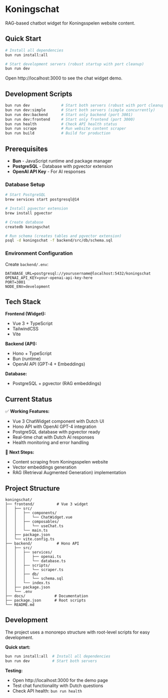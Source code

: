 # Koningschat

RAG-based chatbot widget for Koningsspelen website content.

## Quick Start

```bash
# Install all dependencies
bun run install:all

# Start development servers (robust startup with port cleanup)
bun run dev
```

Open http://localhost:3000 to see the chat widget demo.

## Development Scripts

```bash
bun run dev              # Start both servers (robust with port cleanup)
bun run dev:simple       # Start both servers (simple concurrently)
bun run dev:backend      # Start only backend (port 3001)
bun run dev:frontend     # Start only frontend (port 3000)
bun run health           # Check API health status
bun run scrape           # Run website content scraper
bun run build            # Build for production
```

## Prerequisites

- **Bun** - JavaScript runtime and package manager
- **PostgreSQL** - Database with pgvector extension
- **OpenAI API Key** - For AI responses

### Database Setup

```bash
# Start PostgreSQL
brew services start postgresql@14

# Install pgvector extension
brew install pgvector

# Create database
createdb koningschat

# Run schema (creates tables and pgvector extension)
psql -d koningschat -f backend/src/db/schema.sql
```

### Environment Configuration

Create `backend/.env`:
```env
DATABASE_URL=postgresql://yourusername@localhost:5432/koningschat
OPENAI_API_KEY=your-openai-api-key-here
PORT=3001
NODE_ENV=development
```

## Tech Stack

**Frontend (Widget):**
- Vue 3 + TypeScript
- TailwindCSS
- Vite

**Backend (API):**
- Hono + TypeScript
- Bun (runtime)
- OpenAI API (GPT-4 + Embeddings)

**Database:**
- PostgreSQL + pgvector (RAG embeddings)

## Current Status

✅ **Working Features:**
- Vue 3 ChatWidget component with Dutch UI
- Hono API with OpenAI GPT-4 integration
- PostgreSQL database with pgvector ready
- Real-time chat with Dutch AI responses
- Health monitoring and error handling

🔄 **Next Steps:**
- Content scraping from Koningsspelen website
- Vector embeddings generation
- RAG (Retrieval Augmented Generation) implementation

## Project Structure

```
koningschat/
├── frontend/          # Vue 3 widget
│   ├── src/
│   │   ├── components/
│   │   │   └── ChatWidget.vue
│   │   ├── composables/
│   │   │   └── useChat.ts
│   │   └── main.ts
│   ├── package.json
│   └── vite.config.ts
├── backend/           # Hono API
│   ├── src/
│   │   ├── services/
│   │   │   ├── openai.ts
│   │   │   └── database.ts
│   │   ├── scripts/
│   │   │   └── scraper.ts
│   │   ├── db/
│   │   │   └── schema.sql
│   │   └── index.ts
│   ├── package.json
│   └── .env
├── docs/             # Documentation
├── package.json      # Root scripts
└── README.md
```

## Development

The project uses a monorepo structure with root-level scripts for easy development.

**Quick start:**
```bash
bun run install:all  # Install all dependencies
bun run dev          # Start both servers
```

**Testing:**
- Open http://localhost:3000 for the demo page
- Test chat functionality with Dutch questions
- Check API health: `bun run health`
